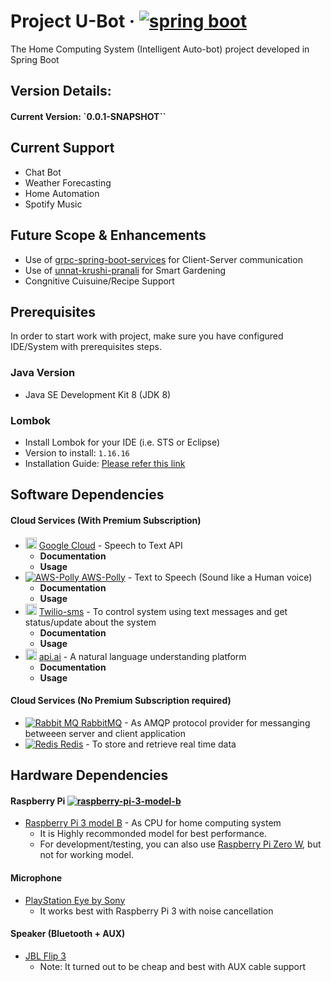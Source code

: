 # Project U-Bot &middot; [![spring boot](http://spring.io/img/favicon-ca31b78daf0dd9a106bbf3c6d87d4ec7.png)](http://spring.io/)


The Home Computing System (Intelligent Auto-bot) project developed in Spring Boot

Version Details:
----------------

#### Current Version: `0.0.1-SNAPSHOT``

Current Support
---------------
* Chat Bot
* Weather Forecasting
* Home Automation
* Spotify Music 

Future Scope & Enhancements
---------------------------
* Use of [grpc-spring-boot-services](https://github.com/harshbits/grpc-spring-boot-services) for Client-Server communication
* Use of [unnat-krushi-pranali](https://github.com/harshbits/unnat-krushi-pranali) for Smart Gardening
* Congnitive Cuisuine/Recipe Support


Prerequisites
-------------
In order to start work with project, make sure you have configured IDE/System with prerequisites steps.

### Java Version
* Java SE Development Kit 8 (JDK 8) 

### Lombok
* Install Lombok for your IDE (i.e. STS or Eclipse)
* Version to install: `1.16.16`
* Installation Guide: [Please refer this link](http://codeomitted.com/setup-lombok-with-stseclipse-based-ide/)


Software Dependencies
----------------------

#### Cloud Services (With Premium Subscription) 

* <img src="https://cloud.google.com/_static/aab308d0ac/images/cloud/icons/favicons/favicon.ico" height="18"> [Google Cloud](https://cloud.google.com/speech/) - Speech to Text API 
  * **Documentation**
  * **Usage**
* [![AWS-Polly](https://a0.awsstatic.com/main/images/site/favicon.ico) AWS-Polly](https://aws.amazon.com/polly/) - Text to Speech (Sound like a Human voice)
  * **Documentation**
  * **Usage**
* <img src="https://www.twilio.com/docs/static/img/favicons/favicon_57.98200b6899e6.png" height="18"> [Twilio-sms](https://www.twilio.com/docs/api?filter-product=sms) - To control system using text messages and get status/update about the system
  * **Documentation**
  * **Usage**
* <img src="https://api.ai/assets/ico/favicon-220ed053738020816b0c8b48de7212a8.png" height="18"> [api.ai](https://docs.api.ai/) - A natural language understanding platform
  * **Documentation**
  * **Usage**
 
 


#### Cloud Services (No Premium Subscription required) 

* [![Rabbit MQ](https://www.rabbitmq.com/favicon.ico) RabbitMQ](https://www.rabbitmq.com/) - As AMQP protocol provider for messanging betweeen server and client application
* [![Redis](https://redis.io/images/favicon.png) Redis](http://redis.io/) - To store and retrieve real time data


Hardware Dependencies
----------------------
#### Raspberry Pi [![raspberry-pi-3-model-b](https://www.raspberrypi.org/app/themes/mind-control/images/favicon.png)]()
* [Raspberry Pi 3 model B](https://www.raspberrypi.org/products/raspberry-pi-3-model-b/) - As CPU for home computing system
  * It is Highly recommonded model for best performance.
  * For development/testing, you can also use [Raspberry Pi Zero W](https://www.raspberrypi.org/products/pi-zero-w/), but not for working model.

#### Microphone
* [PlayStation Eye by Sony](https://www.amazon.com/gp/product/B000VTQ3LU/ref=oh_aui_detailpage_o06_s00?ie=UTF8&psc=1)
  * It works best with Raspberry Pi 3 with noise cancellation

#### Speaker (Bluetooth + AUX)
* [JBL Flip 3](https://www.jbl.com/bluetooth-speakers/JBL+FLIP+III.html)
  * Note: It turned out to be cheap and best with AUX cable support
  
